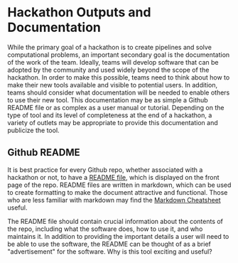 # Hackathon Outputs and Documentation 
While the primary goal of a hackathon is to create pipelines and solve computational problems, an important secondary goal is the documentation of the work of the team.  Ideally, teams will develop software that can be adopted by the community and used widely beyond the scope of the hackathon.  In order to make this possible, teams need to think about how to make their new tools available and visible to potential users.  In addition, teams should consider what documentation will be needed to enable others to use their new tool.  This documentation may be as simple a Github README file or as complex as a user manual or tutorial.  Depending on the type of tool and its level of completeness at the end of a hackathon, a variety of outlets may be appropriate to provide this documentation and publicize the tool.

## Github README
It is best practice for every Github repo, whether associated with a hackathon or not, to have a [README file](https://help.github.com/articles/about-readmes/), which is displayed on the front page of the repo.  README files are written in markdown, which can be used to create formatting to make the document attractive and functional.  Those who are less familiar with markdown may find the [Markdown Cheatsheet](https://github.com/adam-p/markdown-here/wiki/Markdown-Cheatsheet) useful. 

The README file should contain crucial information about the contents of the repo, including what the software does, how to use it, and who maintains it.  In addition to providing the important details a user will need to be able to use the software, the README can be thought of as a brief "advertisement" for the software.  Why is this tool exciting and useful?

